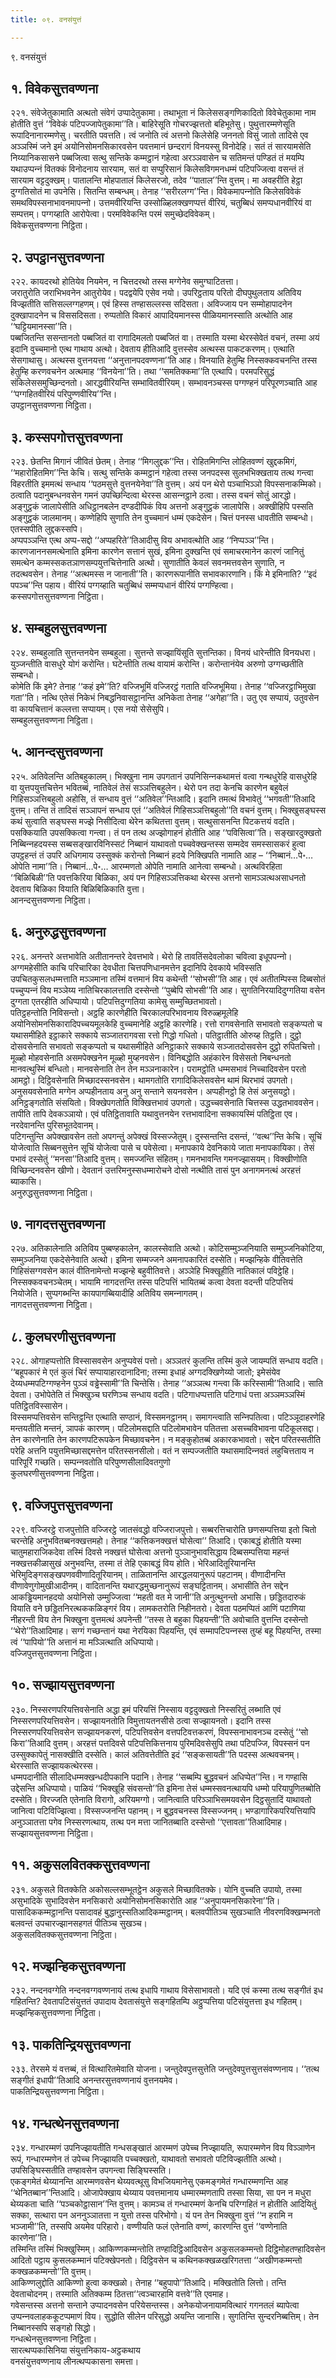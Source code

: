 ```yaml
---
title: ०९. वनसंयुत्तं

---
```

९. वनसंयुत्तं  


## १. विवेकसुत्तवण्णना

२२१. संवेजेतुकामाति अत्थतो संवेगं उप्पादेतुकामा। तथाभूता नं किलेससङ्गणिकादितो विवेचेतुकामा नाम होतीति वुत्तं ‘‘विवेकं पटिपज्‍जापेतुकामा’’ति। बाहिरेसूति गोचरज्झत्ततो बहिभूतेसु। पुथुत्तारम्मणेसूति रूपादिनानारम्मणेसु। चरतीति पवत्तति। त्वं जनोति त्वं अत्तनो किलेसेहि जननतो विसुं जातो तादिसे एव अञ्‍ञस्मिं जने इमं अयोनिसोमनसिकारवसेन पवत्तमानं छन्दरागं विनयस्सु विनोदेहि। सतं तं सारयामसेति निय्यानिकसासने पब्बजित्वा सत्थु सन्तिके कम्मट्ठानं गहेत्वा अरञ्‍ञवासेन च सतिमन्तं पण्डितं तं मयम्पि यथाउप्पन्‍नं वितक्‍कं विनोदनाय सारयाम, सतं वा सप्पुरिसानं किलेसविगमनधम्मं पटिपज्‍जित्वा वसन्तं तं सारयाम वट्टदुक्खम्। पातालन्ति मोहपातालं किलेसरजो, तदेव ‘‘पाताल’’न्ति वुत्तम्। मा अवहरीति हेट्ठा दुग्गतिसोतं मा उपनेसि। सितन्ति सम्बन्धम्। तेनाह ‘‘सरीरलग्ग’’न्ति। विवेकमापन्‍नोति किलेसविवेकं समथविपस्सनाभावनमापन्‍नो। उत्तमवीरियन्ति उस्सोळ्हिलक्खणप्पत्तं वीरियं, चतुब्बिधं समप्पधानवीरियं वा सम्पत्तम्। पग्गय्हाति आरोपेत्वा। परमविवेकन्ति परमं समुच्छेदविवेकम्।  
विवेकसुत्तवण्णना निट्ठिता।  


## २. उपट्ठानसुत्तवण्णना

२२२. कायदरथो होतियेव नियमेन, न चित्तदरथो तस्स मग्गेनेव समुग्घाटितत्ता।  
जरातुरोति जराभिभवनेन आतुरोयेव। पदद्वयेपि एसेव नयो। उपरिट्ठताय परितो दीघपुथुलताय अतिविय विज्झतीति सत्तिसल्‍लग्गहणम्। एवं हिस्स तण्हासल्‍लस्स सदिसता। अविज्‍जाय पन सम्मोहापादनेन दुक्खापादनेन च विससदिसता। रुप्पतोति विकारं आपादियमानस्स पीळियमानस्साति अत्थोति आह ‘‘घट्टियमानस्सा’’ति।  
पब्बजितन्ति ससन्तानतो पब्बजितं वा रागादिमलतो पब्बजितं वा। तस्माति यस्मा थेरस्सेवेतं वचनं, तस्मा अयं इदानि वुच्‍चमानो एत्थ गाथाय अत्थो। देवताय हीतिआदि वुत्तस्सेव अत्थस्स पाकटकरणम्। एत्थाति सेसगाथासु। अत्थस्स वुत्तनयत्ता ‘‘अनुत्तानपदवण्णना’’ति आह। विनयाति हेतुम्हि निस्सक्‍कवचनन्ति तस्स हेतुम्हि करणवचनेन अत्थमाह ‘‘विनयेना’’ति। तथा ‘‘समतिक्‍कमा’’ति एत्थापि। परमपरिसुद्धं संकिलेससमुच्छिन्दनतो। आरद्धवीरियन्ति सम्भावितवीरियम्। सम्भावनञ्‍चस्स पग्गण्हनं परिपूरणञ्‍चाति आह ‘‘पग्गहितवीरियं परिपुण्णवीरिय’’न्ति।  
उपट्ठानसुत्तवण्णना निट्ठिता।  


## ३. कस्सपगोत्तसुत्तवण्णना

२२३. छेतन्ति मिगानं जीवितं छेतम्। तेनाह ‘‘मिगलुद्दक’’न्ति। रोहितमिगन्ति लोहितवण्णं खुद्दकमिगं, ‘‘महारोहितमिग’’न्ति केचि। सत्थु सन्तिके कम्मट्ठानं गहेत्वा तस्स जनपदस्स सुलभभिक्खताय तत्थ गन्त्वा विहरतीति इममत्थं सन्धाय ‘‘पठमसुत्ते वुत्तनयेनेवा’’ति वुत्तम्। अयं पन थेरो पञ्‍चाभिञ्‍ञो विपस्सनाकम्मिको। ठत्वाति पदानुबन्धनवसेन गमनं उपच्छिन्दित्वा थेरस्स आसन्‍नट्ठाने ठत्वा। तस्स वचनं सोतुं आरद्धो। अङ्गुट्ठकं जालापेसीति अधिट्ठानबलेन दण्डदीपिकं विय अत्तनो अङ्गुट्ठकं जालापेसि। अक्खीहिपि पस्सति अङ्गुट्ठकं जालमानम्। कण्णेहिपि सुणाति तेन वुच्‍चमानं धम्मं एकदेसेन। चित्तं पनस्स धावतीति सम्बन्धो। एतस्सपीति लुद्दकस्सपि।  
अप्पपञ्‍ञन्ति एत्थ अप्प-सद्दो ‘‘अप्पहरिते’’तिआदीसु विय अभावत्थोति आह ‘‘निप्पञ्‍ञ’’न्ति। कारणजाननसमत्थेनाति इमिना कारणेन सत्तानं सुखं, इमिना दुक्खन्ति एवं समाचरमानेन कारणं जानितुं समत्थेन कम्मस्सकतञाणसम्पयुत्तचित्तेनाति अत्थो। सुणातीति केवलं सवनमत्तवसेन सुणाति, न तदत्थवसेन। तेनाह ‘‘अत्थमस्स न जानाती’’ति। कारणरूपानीति सभावकारणानि। किं मे इमिनाति? ‘‘इदं पपञ्‍च’’न्ति पहाय। वीरियं पग्गय्हाति चतुब्बिधं सम्मप्पधानं वीरियं पग्गण्हित्वा।  
कस्सपगोत्तसुत्तवण्णना निट्ठिता।  


## ४. सम्बहुलसुत्तवण्णना

२२४. सम्बहुलाति सुत्तन्तनयेन सम्बहुला। सुत्तन्ते सज्झायिंसूति सुत्तन्तिका। विनयं धारेन्तीति विनयधरा। युञ्‍जन्तीति वासधुरे योगं करोन्ति। घटेन्तीति तत्थ वायामं करोन्ति। करोन्तानंयेव अरुणो उग्गच्छतीति सम्बन्धो।  
कोमेति किं इमे? तेनाह ‘‘कहं इमे’’ति? वज्‍जिभूमिं वज्‍जिरट्ठं गताति वज्‍जिभूमिया। तेनाह ‘‘वज्‍जिरट्ठाभिमुखा गता’’ति। नत्थि एतेसं निकेभं निबद्धनिवासट्ठानन्ति अनिकेता तेनाह ‘‘अगेहा’’ति। उतु एव सप्पायं, उतुवसेन वा कायचित्तानं कल्‍लत्ता सप्पायम्। एस नयो सेसेसुपि।  
सम्बहुलसुत्तवण्णना निट्ठिता।  


## ५. आनन्दसुत्तवण्णना

२२५. अतिवेलन्ति अतिबहुकालम्। भिक्खुना नाम उपगतानं उपनिसिन्‍नकथामत्तं वत्वा गन्थधुरेहि वासधुरेहि वा युत्तपयुत्तचित्तेन भवितब्बं, नातिवेलं तेसं सञ्‍ञत्तिबहुलेन। थेरो पन तदा केनचि कारणेन बहुवेलं गिहिसञ्‍ञत्तिबहुलो अहोसि, तं सन्धाय वुत्तं ‘‘अतिवेल’’न्तिआदि। इदानि तमत्थं विभावेतुं ‘‘भगवती’’तिआदि वुत्तम्। तन्ति तं तादिसं सञ्‍ञापनं सन्धाय एतं ‘‘अतिवेलं गिहिसञ्‍ञत्तिबहुलो’’ति वचनं वुत्तम्। भिक्खुसङ्घस्स कथं सुत्वाति सङ्घस्स मज्झे निसीदित्वा थेरेन कथितत्ता वुत्तम्। सत्थुसासनन्ति पिटकत्तयं वदति।  
पसक्‍कियाति उपसक्‍कित्वा गन्त्वा। तं पन तत्थ अज्झोगाहनं होतीति आह ‘‘पविसित्वा’’ति। सङ्खारदुक्खतो निब्बिन्‍नहदयस्स सब्बसङ्खारविनिस्सटं निब्बानं याथावतो पच्‍चवेक्खन्तस्स सम्मदेव समस्सासकरं हुत्वा उपट्ठहन्तं तं उपरि अधिगमाय उस्सुक्‍कं करोन्तो निब्बानं हदये निक्खिपति नामाति आह – ‘‘निब्बानं…पे॰… ओपेति नामा’’ति। निब्बानं…पे॰… आरम्मणतो ओपेति नामाति आनेत्वा सम्बन्धो। अत्थविरहिता ‘‘बिळिबिळी’’ति पवत्तकिरिया बिळिका, अयं पन गिहिसञ्‍ञत्तिकथा थेरस्स अत्तनो सामञ्‍ञत्थअसाधनतो देवताय बिळिका वियाति बिळिबिळिकाति वुत्ता।  
आनन्दसुत्तवण्णना निट्ठिता।  


## ६. अनुरुद्धसुत्तवण्णना

२२६. अनन्तरे अत्तभावेति अतीतानन्तरे देवत्तभावे। थेरो हि तावतिंसदेवलोका चवित्वा इधूपपन्‍नो। अग्गमहेसीति काचि परिचारिका देवधीता चित्तपणिधानमत्तेन इदानिपि देवकाये भविस्सति उपचितकुसलधम्मत्ताति मञ्‍ञमाना तस्मिं वत्तमानं विय कथेन्ती ‘‘सोभसी’’ति आह। एवं अतीतम्पिस्स दिब्बसोतं पच्‍चुप्पन्‍नं विय मञ्‍ञेय्य नातिचिरकालत्ताति दस्सेन्तो ‘‘पुब्बेपि सोभसी’’ति आह। सुगतिनिरयादिदुग्गतिया वसेन दुग्गता एतरहीति अधिप्पायो। पटिपत्तिदुग्गतिया कामेसु सम्मुच्छितभावतो।  
पतिट्ठहन्तोति निविसन्तो। अट्ठहि कारणेहीति चिरकालपरिभावनाय विरुळ्हमूलेहि अयोनिसोमनसिकारादिपच्‍चयमूलकेहि वुच्‍चमानेहि अट्ठहि कारणेहि। रत्तो रागवसेनाति सभावतो सङ्कप्पतो च यथासमीहिते इट्ठाकारे सक्‍काये सञ्‍जातरागवसा रत्तो गिद्धो गधितो। पतिट्ठातीति ओरुय्ह तिट्ठति। दुट्ठो दोसवसेनाति सभावतो सङ्कप्पतो च यथासमीहिते अनिट्ठाकारे सक्‍काये सञ्‍जातदोसवसेन दुट्ठो रुपितचित्तो। मूळ्हो मोहवसेनाति असमपेक्खनेन मूळ्हो मुय्हनवसेन। विनिबद्धोति अहंकारेन विसेसतो निबन्धनतो मानवत्थुस्मिं बन्धितो। मानवसेनाति तेन तेन मञ्‍ञनाकारेन। परामट्ठोति धम्मसभावं निच्‍चादिवसेन परतो आमट्ठो। दिट्ठिवसेनाति मिच्छादस्सनवसेन। थामगतोति रागादिकिलेसवसेन थामं थिरभावं उपगतो। अनुसयवसेनाति मग्गेन अप्पहीनताय अनु अनु सन्ताने सयनवसेन। अप्पहीनट्ठो हि तेसं अनुसयट्ठो। अनिट्ठङ्गतोति संसयितो। विक्खेपगतोति विक्खित्तभावं उपगतो। उद्धच्‍चवसेनाति चित्तस्स उद्धतभाववसेन। तापीति तापि देवकञ्‍ञायो। एवं पतिट्ठितावाति यथावुत्तनयेन रत्तभावादिना सक्‍कायस्मिं पतिट्ठिता एव। नरदेवानन्ति पुरिसभूतदेवानम्।  
पटिगन्तुन्ति अपेक्खावसेन ततो अपगन्तुं अपेक्खं विस्सज्‍जेतुम्। दुस्सन्तन्ति दसन्तं, ‘‘वत्थ’’न्ति केचि। सूचिं योजेत्वाति सिब्बनसुत्तेन सूचिं योजेत्वा पासे च पवेसेत्वा। मनापकाये देवनिकाये जाता मनापकायिका। तेसं पभावं दस्सेतुं ‘‘मनसा’’तिआदि वुत्तम्। समज्‍जन्ति संहितम्। गमनभावन्ति गमनज्झासयम्। विक्खीणोति विच्छिन्दनवसेन खीणो। देवतानं उत्तरिमनुस्सधम्मारोचने दोसो नत्थीति तासं पुन अनागमनत्थं अरहत्तं ब्याकासि।  
अनुरुद्धसुत्तवण्णना निट्ठिता।  


## ७. नागदत्तसुत्तवण्णना

२२७. अतिकालेनाति अतिविय पुब्बण्हकालेन, कालस्सेवाति अत्थो। कोटिसम्मुञ्‍जनियाति सम्मुञ्‍जनिकोटिया, सम्मुञ्‍जनिया एकदेसेनेवाति अत्थो। इमिना सम्मज्‍जने अमनापकारितं दस्सेति। मज्झन्हिके वीतिवत्तेति गिहिसंसग्गवसेन कालं वीतिनामेन्तो मज्झन्हे बहुवीतिवत्ते। अञ्‍ञेहि भिक्खूहीति नातिकालं पविट्ठेहि। निस्सक्‍कवचनञ्‍चेतम्। भायामि नागदत्तन्ति तस्स पटिपत्तिं भायितब्बं कत्वा देवता वदन्ती पटिपत्तियं नियोजेति। सुप्पगब्भन्ति कायपागब्बियादीहि अतिविय समन्‍नागतम्।  
नागदत्तसुत्तवण्णना निट्ठिता।  


## ८. कुलघरणीसुत्तवण्णना

२२८. ओगाहप्पत्तोति विस्सासवसेन अनुप्पवेसं पत्तो। अञ्‍ञतरं कुलन्ति तस्मिं कुले जायम्पतिं सन्धाय वदति। ‘‘बहूपकारं मे एतं कुलं चिरं सप्पायाहारदानादिना; तस्मा इधाहं अग्गदक्खिणेय्यो जातो; इमेसंयेव देय्यधम्मपटिग्गण्हनेन पुञ्‍ञं वड्ढेस्सामी’’ति चिन्तेसि। तेनाह ‘‘अञ्‍ञत्थ गन्त्वा किं करिस्सामी’’तिआदि। साति देवता। उभोपेतेति तं भिक्खुञ्‍च घरणिञ्‍च सन्धाय वदति। पटिगाधप्पत्ताति पटिगाधं पत्ता अञ्‍ञमञ्‍ञस्मिं पतिट्ठितविस्सासेन।  
विस्समप्पत्तिवसेन सन्तिट्ठन्ति एत्थाति सण्ठानं, विस्समनट्ठानम्। समागन्त्वाति सन्‍निपतित्वा। पटिञ्‍ञूदाहरणेहि मन्तयतीति मन्तनं, ञापकं कारणम्। पटिलोमसद्दाति पटिलोमभावेन पतितत्ता असच्‍चविभावना पटिकूलसद्दा। तेन कारणेनाति तेन कारणपटिरूपकेन मिच्छावचनेन। न मङ्कुहोतब्बं अकारकभावतो। सद्देन परितस्सतीति परेहि अत्तनि पयुत्तमिच्छासद्दमत्तेन परितस्सनसीलो। वतं न सम्पज्‍जतीति यथासमादिन्‍नवतं लहुचित्तताय न पारिपूरिं गच्छति। सम्पन्‍नवतोति परिपुण्णसीलादिवतगुणो  
कुलघरणीसुत्तवण्णना निट्ठिता।  


## ९. वज्‍जिपुत्तसुत्तवण्णना

२२९. वज्‍जिरट्ठे राजपुत्तोति वज्‍जिरट्ठे जातसंवद्धो वज्‍जिराजपुत्तो। सब्बरत्तिचारोति छणसम्पत्तिया इतो चितो चरन्तेहि अनुभवितब्बनक्खत्तमहो। तेनाह ‘‘कत्तिकनक्खत्तं घोसेत्वा’’ तिआदि। एकाबद्धं होतीति यस्मा चातुमहाराजिकदेवा तस्मिं दिवसे नक्खत्तं घोसेत्वा अत्तनो पुञ्‍ञानुभावसिद्धाय दिब्बसम्पत्तिया महन्तं नक्खत्तकीळासुखं अनुभवन्ति, तस्मा तं तेहि एकाबद्धं विय होति। भेरिआदितूरियानन्ति भेरिमुदिङ्गसङ्खपणववीणादितूरियानम्। ताळितानन्ति आरद्धलयानुरूपं पहटानम्। वीणादीनन्ति वीणावेणुगोमुखीआदीनम्। वादितानन्ति यथारद्धमुच्छनानुरूपं सङ्घट्टितानम्। अभासीति तेन सद्देन आकड्ढियमानहदयो अयोनिसो उम्मुज्‍जित्वा ‘‘महती वत मे जानी’’ति अनुत्थुनन्तो अभासि। छड्डितदारुकं वियाति वने छड्डितनिरत्थककळिङ्गरं विय। लामकतरोति निहीनतरो। देवता पठमप्पितं आणिं पटाणिया नीहरन्ती विय तेन भिक्खुना वुत्तमत्थं अपनेन्ती ‘‘तस्स ते बहुका पिहयन्ती’’ति अवोचाति वुत्तन्ति दस्सेन्तो ‘‘थेरो’’तिआदिमाह। सग्गं गच्छन्तानं यथा नेरयिका पिहयन्ति, एवं सम्मापटिपन्‍नस्स तुय्हं बहू पिहयन्ति, तस्मा त्वं ‘‘पापियो’’ति अत्तानं मा मञ्‍ञित्थाति अधिप्पायो।  
वज्‍जिपुत्तसुत्तवण्णना निट्ठिता।  


## १०. सज्झायसुत्तवण्णना

२३०. निस्सरणपरियत्तिवसेनाति अद्धा इमं परियत्तिं निस्साय वट्टदुक्खतो निस्सरितुं लब्भाति एवं निस्सरणपरियत्तिवसेन। सज्झायनतोति विमुत्तायतनसीसे ठत्वा सज्झायनतो। इदानि तस्स निस्सरणपरियत्तिवसेन सज्झायनकरणं, पटिपत्तिवसेन वत्तपटिवत्तकरणं, विपस्सनाभावनञ्‍च दस्सेतुं ‘‘सो किरा’’तिआदि वुत्तम्। अरहत्तं पत्तदिवसे पटिपत्तिकित्तनाय पुरिमदिवसेसुपि तथा पटिपज्‍जि, विपस्सनं पन उस्सुक्‍कापेतुं नासक्खीति दस्सेति। कालं अतिवत्तेतीति इदं ‘‘सङ्कसायती’’ति पदस्स अत्थवचनम्। थेरस्साति सज्झायकत्थेरस्स।  
धम्मपदानीति सीलादिधम्मक्खन्धदीपकानि पदानि। तेनाह ‘‘सब्बम्पि बुद्धवचनं अधिप्पेत’’न्ति। न गण्हासि उद्देसन्ति अधिप्पायो। पाळियं ‘‘भिक्खूहि संवसन्तो’’ति इमिना तेसं धम्मस्सवनत्थायपि धम्मो परियापुणितब्बोति दस्सेति। विरज्‍जति एतेनाति विरागो, अरियमग्गो। जानित्वाति परिञ्‍ञाभिसमयवसेन दिट्ठसुतादिं याथावतो जानित्वा पटिविज्झित्वा। विस्सज्‍जनन्ति पहानम्। न बुद्धवचनस्स विस्सज्‍जनम्। भण्डागारिकपरियत्तियापि अनुञ्‍ञातत्ता पगेव निस्सरणत्थाय, तत्थ पन मत्ता जानितब्बाति दस्सेन्तो ‘‘एत्तावता’’तिआदिमाह।  
सज्झायसुत्तवण्णना निट्ठिता।  


## ११. अकुसलवितक्‍कसुत्तवण्णना

२३१. अकुसले वितक्‍केति अकोसल्‍लसम्भूतट्ठेन अकुसले मिच्छावितक्‍के। योनि वुच्‍चति उपायो, तस्मा असुभादिके सुभादिवसेन मनसिकारो अयोनिसोमनसिकारोति आह ‘‘अनुपायमनसिकारेना’’ति। पासादिककम्मट्ठानन्ति पसादावहं बुद्धानुस्सतिआदिकम्मट्ठानम्। बलवपीतिञ्‍च सुखञ्‍चाति नीवरणविक्खम्भनतो बलवन्तं उपचारज्झानसहगतं पीतिञ्‍च सुखञ्‍च।  
अकुसलवितक्‍कसुत्तवण्णना निट्ठिता।  


## १२. मज्झन्हिकसुत्तवण्णना

२३२. नन्दनवग्गेति नन्दनवग्गवण्णनायं तत्थ इधापि गाथाय विसेसाभावतो। यदि एवं कस्मा तत्थ सङ्गीतं इध गहितन्ति? देवतापटिसंयुत्ततं उपादाय देवतासंयुत्ते सङ्गहितम्पि अट्ठुप्पत्तिया पटिसंयुत्तत्ता इध गहितम्।  
मज्झन्हिकसुत्तवण्णना निट्ठिता।  


## १३. पाकतिन्द्रियसुत्तवण्णना

२३३. तेरसमे यं वत्तब्बं, तं वित्थारितमेवाति योजना। जन्तुदेवपुत्तसुत्तेति जन्तुदेवपुत्तसुत्तसंवण्णनाय। ‘‘तत्थ सङ्गीतं इधापी’’तिआदि अनन्तरसुत्तवण्णनायं वुत्तनयमेव।  
पाकतिन्द्रियसुत्तवण्णना निट्ठिता।  


## १४. गन्धत्थेनसुत्तवण्णना

२३४. गन्धारम्मणं उपनिज्झायतीति गन्धसङ्खातं आरम्मणं उपेच्‍च निज्झायति, रूपारम्मणेन विय विञ्‍ञाणेन रूपं, गन्धारम्मणेन तं उपेच्‍च निज्झायति पच्‍चक्खतो, याथावतो सभावतो पटिविज्झतीति अत्थो। उपसिङ्घिस्सतीति तण्हावसेन उपगन्त्वा सिङ्घिस्सति।  
एकङ्गमेतं थेय्यानन्ति आरम्मणवसेन थेय्यवत्थूसु विभजियमानेसु एकमङ्गमेतं गन्धारम्मणन्ति आह ‘‘थेनितब्बान’’न्तिआदि। ओजापेक्खाय थेय्याय पवत्तमानाय धम्मारम्मणतापि तस्सा सिया, सा पन न मधुरा थेय्यकता चाति ‘‘पञ्‍चकोट्ठासान’’न्ति वुत्तम्। कामञ्‍च तं गन्धारम्मणं केनचि परिग्गहितं न होतीति आदियितुं सक्‍का, सत्थारा पन अननुञ्‍ञातत्ता न युत्तो तस्स परिभोगो। यं पन तेन भिक्खुना वुत्तं ‘‘न हरामि न भञ्‍जामी’’ति, तस्सपि अयमेव परिहारो। वण्णीयति फलं एतेनाति वण्णं, कारणन्ति वुत्तं ‘‘वण्णेनाति कारणेना’’ति।  
तस्मिन्ति तस्मिं भिक्खुस्मिम्। आकिण्णकम्मन्तोति तण्हादिट्ठिआदिवसेन अकुसलकम्मन्तो दिट्ठिमोहतण्हादिवसेन आदितो पट्ठाय कुसलकम्मानं पटिक्खेपनतो। दिट्ठिवसेन च कथिनकक्खळखरिगतत्ता ‘‘अखीणकम्मन्तो कक्खळकम्मन्तो’’ति वुत्तम्।  
आकिण्णलुद्दोति आकिण्णो हुत्वा कक्खळो। तेनाह ‘‘बहुपापो’’तिआदि। मक्खितोति लित्तो। तन्ति देवताचोदनम्। तस्माति अतिक्‍कम्म ठितत्ता‘‘त्वञ्‍चारहामि वत्तवे’’ति एवमाह।  
गवेसन्तस्स अत्तनो सन्ताने उप्पादनवसेन परियेसन्तस्स। अनेकयोजनायामवित्थारं गगनतलं ब्यापेत्वा उप्पन्‍नवलाहककूटप्पमाणं विय। सुद्धोति सीलेन परिसुद्धो अयन्ति जानासि। सुगतिन्ति सुन्दरनिब्बत्तिम्। तेन निब्बानस्सपि सङ्गहो सिद्धो।  
गन्धत्थेनसुत्तवण्णना निट्ठिता।  
सारत्थप्पकासिनिया संयुत्तनिकाय-अट्ठकथाय  
वनसंयुत्तवण्णनाय लीनत्थप्पकासना समत्ता।  